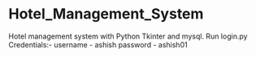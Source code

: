 # Hotel_Management_System
Hotel management system with Python Tkinter and mysql.
Run login.py
Credentials:- username - ashish
              password - ashish01
              
